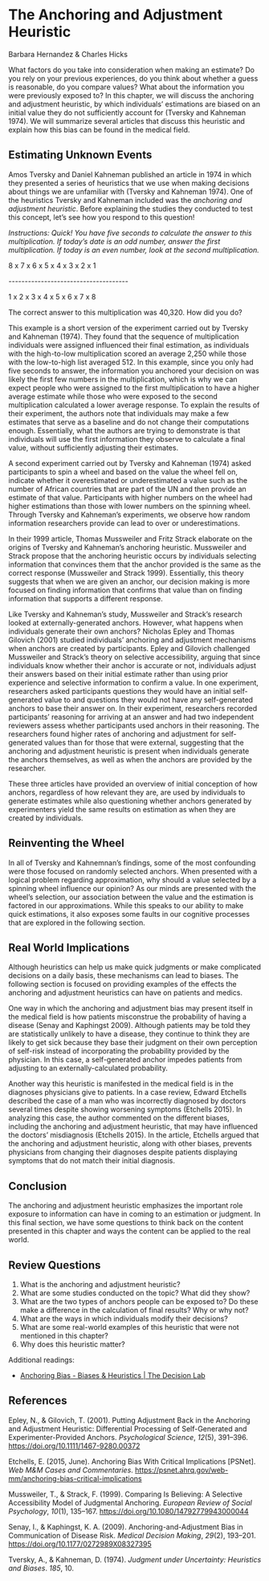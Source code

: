 # The Anchoring and Adjustment Heuristic

Barbara Hernandez & Charles Hicks

What factors do you take into
consideration when making an estimate? Do you rely on your previous
experiences, do you think about whether a guess is reasonable, do you
compare values? What about the information you were previously exposed
to? In this chapter, we will discuss the anchoring and adjustment
heuristic, by which individuals’ estimations are biased on an initial
value they do not sufficiently account for (Tversky and Kahneman 1974). 
We will summarize several articles that discuss this heuristic and
explain how this bias can be found in the medical field.

## Estimating Unknown Events

Amos Tversky and Daniel Kahneman
published an article in 1974 in which they presented a series of
heuristics that we use when making decisions about things we are
unfamiliar with (Tversky and Kahneman 1974). One of the heuristics
Tversky and Kahneman included was the *anchoring and adjustment
heuristic*. Before explaining the studies they conducted to test this
concept, let’s see how you respond to this question!

*Instructions: Quick! You have five seconds to calculate the answer to
this multiplication. If today’s date is an odd number, answer the first
multiplication. If today is an even number, look at the second
multiplication.*

8 x 7 x 6 x 5 x 4 x 3 x 2 x 1


  

*-------------------------------------*

  

1 x 2 x 3 x 4 x 5 x 6 x 7 x 8

  

  

The correct answer to this multiplication was 40,320. How did you do?


This example is a short version of the experiment carried out by Tversky
and Kahneman (1974). They found that the sequence of multiplication
individuals were assigned influenced their final estimation, as
individuals with the high-to-low multiplication scored an average 2,250
while those with the low-to-high list averaged 512. In this
example, since you only had five seconds to answer, the information you
anchored your decision on was likely the first few numbers in the
multiplication, which is why we can expect people who were assigned to
the first multiplication to have a higher average estimate while those
who were exposed to the second multiplication calculated a lower average
response. To explain the results of their experiment, the authors note
that individuals may make a few estimates that serve as a baseline and
do not change their computations enough. Essentially, what the
authors are trying to demonstrate is that individuals will use the first
information they observe to calculate a final value, without 
sufficiently adjusting their estimates.

A second experiment carried out by Tversky and Kahneman (1974) asked
participants to spin a wheel and based on the value the wheel fell on,
indicate whether it overestimated or underestimated a value such as the
number of African countries that are part of the UN and then provide an
estimate of that value. Participants with higher numbers on the
wheel had higher estimations than those with lower numbers on the
spinning wheel. Through Tversky and Kahneman’s experiments, we
observe how random information researchers provide can lead to over or
underestimations.

In their 1999 article, Thomas Mussweiler and Fritz Strack elaborate on
the origins of Tversky and Kahneman’s anchoring heuristic. Mussweiler
and Strack propose that the anchoring heuristic occurs by individuals
selecting information that convinces them that the anchor provided is
the same as the correct response (Mussweiler and Strack 1999).
Essentially, this theory suggests that when we are given an anchor, our
decision making is more focused on finding information that confirms
that value than on finding information that supports a different
response.

Like Tversky and Kahneman’s study, Mussweiler and Strack’s research
looked at externally-generated anchors. However, what happens when
individuals generate their own anchors? 
Nicholas Epley and Thomas Gilovich (2001) studied
individuals’ anchoring and adjustment mechanisms when anchors are
created by participants. Epley and Gilovich challenged Mussweiler and
Strack’s theory on selective accessibility, arguing that since
individuals know whether their anchor is accurate or not, individuals
adjust their answers based on their initial estimate rather than using
prior experience and selective information to confirm a value. In
one experiment, researchers asked participants questions they would have
an initial self-generated value to and questions they would not have any
self-generated anchors to base their answer on. In their
experiment, researchers recorded participants’ reasoning for arriving at
an answer and had two independent reviewers assess whether participants
used anchors in their reasoning. The researchers found higher
rates of anchoring and adjustment for self-generated values than for
those that were external, suggesting that the anchoring and
adjustment heuristic is present when individuals generate the anchors
themselves, as well as when the anchors are provided by the researcher.

These three articles have provided an overview of initial conception of
how anchors, regardless of how relevant they are, are used by
individuals to generate estimates while also questioning whether anchors
generated by experimenters yield the same results on estimation as when
they are created by individuals.

## Reinventing the Wheel

<span class="Apple-tab-span"> </span>In all of Tversky and Kahnemnan’s
findings, some of the most confounding were those focused on randomly
selected anchors. When presented with a logical problem regarding
approximation, why should a value selected by a spinning wheel influence
our opinion? As our minds are presented with the wheel’s selection, our
association between the value and the estimation is factored in our
approximations. While this speaks to our ability to make quick
estimations, it also exposes some faults in our cognitive processes that
are explored in the following section.

## Real World Implications

Although heuristics can help us
make quick judgments or make complicated decisions on a daily basis,
these mechanisms can lead to biases. The following section is focused on
providing examples of the effects the anchoring and adjustment
heuristics can have on patients and medics. 

One way in which the anchoring and
adjustment bias may present itself in the medical field is how patients
misconstrue the probability of having a disease (Senay and Kaphingst
2009). Although patients may be told they are statistically
unlikely to have a disease, they continue to think they are likely to
get sick because they base their judgment on their own perception of
self-risk instead of incorporating the probability provided by the
physician. In this case, a self-generated anchor impedes patients
from adjusting to an externally-calculated probability.

Another way this heuristic is manifested in the medical field is in the
diagnoses physicians give to patients. In a case review, Edward Etchells
described the case of a man who was incorrectly diagnosed by doctors
several times despite showing worsening symptoms (Etchells 2015). In
analyzing this case, the author commented on the different biases,
including the anchoring and adjustment heuristic, that may have
influenced the doctors’ misdiagnosis (Etchells 2015). In the article,
Etchells argued that the anchoring and adjustment heuristic, along with
other biases, prevents physicians from changing their diagnoses despite
patients displaying symptoms that do not match their initial
diagnosis.

## Conclusion

The anchoring and adjustment
heuristic emphasizes the important role exposure to information can have
in coming to an estimation or judgment. In this final section, we have
some questions to think back on the content presented in this chapter
and ways the content can be applied to the real world.

## Review Questions

1.  What is the anchoring and adjustment heuristic?
2.  What are some studies conducted on the topic? What did they show?
3.  What are the two types of anchors people can be exposed to? Do these make a difference in the
calculation of final results? Why or why not?
4.  What are the ways in which individuals modify their decisions?
5.  What are some real-world examples of this heuristic that were not mentioned in this chapter?
6.  Why does this heuristic matter?



Additional readings:

-   [Anchoring Bias - Biases & Heuristics | The Decision
    Lab](https://thedecisionlab.com/biases/anchoring-bias/#:~:text=Anchoring%20bias%20happens%20because%20the,anchor%2Dand%2Dadjust%20hypothesis.&text=Tversky%20and%20Kahneman%27s%20explanation%20works,an%20anchor%20on%20their%20own.)

## References

Epley, N., & Gilovich, T. (2001). Putting Adjustment Back in the
Anchoring and Adjustment Heuristic: Differential Processing of
Self-Generated and Experimenter-Provided Anchors. *Psychological
Science*, *12*(5), 391–396. [<span
class="s3">https://doi.org/10.1111/1467-9280.00372</span>](https://doi.org/10.1111/1467-9280.00372)

Etchells, E. (2015, June). Anchoring Bias With Critical Implications
\[PSNet\]. *Web M&M Cases and Commentaries*. [<span
class="s3">https://psnet.ahrq.gov/web-mm/anchoring-bias-critical-implications</span>](https://psnet.ahrq.gov/web-mm/anchoring-bias-critical-implications)

Mussweiler, T., & Strack, F. (1999). Comparing Is Believing: A
Selective Accessibility Model of Judgmental Anchoring. *European
Review of Social Psychology*, *10*(1), 135–167. [<span
class="s3">https://doi.org/10.1080/14792779943000044</span>](https://doi.org/10.1080/14792779943000044)

Senay, I., & Kaphingst, K. A. (2009). Anchoring-and-Adjustment Bias
in Communication of Disease Risk. *Medical Decision Making*,
*29*(2), 193–201. [<span
class="s3">https://doi.org/10.1177/0272989X08327395</span>](https://doi.org/10.1177/0272989X08327395)

Tversky, A., & Kahneman, D. (1974). *Judgment under Uncertainty:
Heuristics and Biases*. *185*, 10.
